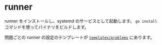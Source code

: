 # runner

runner をインストールし、systemd のサービスとして起動します。
`go install` コマンドを使ってバイナリをビルドします。

問題ごとの runner の設定のテンプレートが [`templates/problems`](./templates/problems) にあります。
